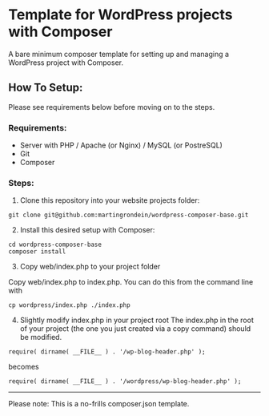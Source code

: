 # Template for WordPress projects with Composer

A bare minimum composer template for setting up and managing a WordPress project with Composer.

## How To Setup:

Please see requirements below before moving on to the steps.

### Requirements:
- Server with PHP / Apache (or Nginx) / MySQL (or PostreSQL)
- Git
- Composer

### Steps:

1. Clone this repository into your website projects folder:

```
git clone git@github.com:martingrondein/wordpress-composer-base.git
```

2. Install this desired setup with Composer:

```
cd wordpress-composer-base
composer install
```

3. Copy web/index.php to your project folder

Copy web/index.php to index.php. You can do this from the command line with

```
cp wordpress/index.php ./index.php
```

4. Slightly modify index.php in your project root
The index.php in the root of your project (the one you just created via a copy command) should be modified.
```
require( dirname( __FILE__ ) . '/wp-blog-header.php' );
```
becomes
```
require( dirname( __FILE__ ) . '/wordpress/wp-blog-header.php' );
```
--- 
Please note: This is a no-frills composer.json template.
